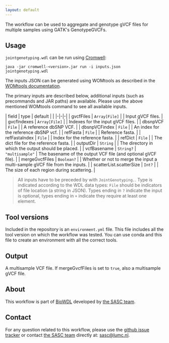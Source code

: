 ```yaml
---
layout: default
---
```


The workflow can be used to aggregate and genotype gVCF files for multiple
samples using GATK's GenotypeGVCFs.

## Usage
`jointgenotyping.wdl` can be run using
[Cromwell](http://cromwell.readthedocs.io/en/stable/):
```
java -jar cromwell-<version>.jar run -i inputs.json jointgenotyping.wdl
```

The inputs JSON can be generated using WOMtools as described in the [WOMtools
documentation](http://cromwell.readthedocs.io/en/stable/WOMtool/).

The primary inputs are described below, additional inputs (such as precommands
and JAR paths) are available. Please use the above mentioned WOMtools command
to see all available inputs.

| field | type | default | |
|-|-|-|
| gvcfFiles | `Array[File]` | | Input gVCF files. |
| gvcfIndexes | `Array[File]` | | Indexes for the input gVCF files. |
| dbsnpVCF | `File` | | A reference dbSNP VCF. |
| dbsnpVCFindex | `File` | | An index for the reference dbSNP vcf. |
| refFasta | `File` | | Reference fasta. |
| refFastaIndex | `File` | | Index for the reference fasta. |
| refDict | `File` | | The dict file for the reference fasta. |
| outputDir | `String` | | The directory in which the output should be placed. |
| vcfBasename | `String?` | `"multisample"` | The basename of the output VCF  file (and optional gVCF file). |
| mergeGvcfFiles | `Boolean?` | | Whether or not to merge the input a multi-sample gVCF file from the inputs. |
| scatterList.scatterSize | `Int?` | | The size of each region during scattering. |

>All inputs have to be preceded by with `JointGenotyping.`.
Type is indicated according to the WDL data types: `File` should be indicators
of file location (a string in JSON). Types ending in `?` indicate the input is
optional, types ending in `+` indicate they require at least one element.

## Tool versions
Included in the repository is an `environment.yml` file. This file includes
all the tool version on which the workflow was tested. You can use conda and
this file to create an environment with all the correct tools.

## Output
A multisample VCF file. If mergeGvcfFiles is set to `true`, also a multisample
gVCF file.

## About
This workflow is part of [BioWDL](https://biowdl.github.io/)
developed by [the SASC team](http://sasc.lumc.nl/).

## Contact
<p>
  <!-- Obscure e-mail address for spammers -->
For any question related to this workflow, please use the
<a href='https://github.com/biowdl/jointgenotyping/issues'>github issue tracker</a>
or contact
 <a href='http://sasc.lumc.nl/'>the SASC team</a> directly at: <a href='&#109;&#97;&#105;&#108;&#116;&#111;&#58;&#115;&#97;&#115;&#99;&#64;&#108;&#117;&#109;&#99;&#46;&#110;&#108;'>
&#115;&#97;&#115;&#99;&#64;&#108;&#117;&#109;&#99;&#46;&#110;&#108;</a>.
</p>
